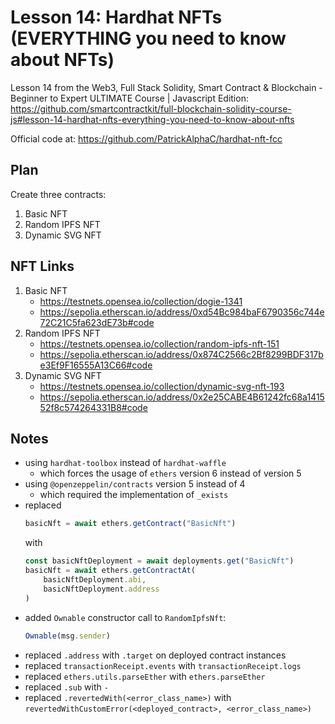 # Lesson 14: Hardhat NFTs (EVERYTHING you need to know about NFTs)

Lesson 14 from the Web3, Full Stack Solidity, Smart Contract & Blockchain - Beginner to Expert ULTIMATE
Course | Javascript Edition:
https://github.com/smartcontractkit/full-blockchain-solidity-course-js#lesson-14-hardhat-nfts-everything-you-need-to-know-about-nfts

Official code at:
https://github.com/PatrickAlphaC/hardhat-nft-fcc

## Plan

Create three contracts:

1. Basic NFT
2. Random IPFS NFT
3. Dynamic SVG NFT

## NFT Links

1. Basic NFT
   - https://testnets.opensea.io/collection/dogie-1341
   - https://sepolia.etherscan.io/address/0xd54Bc984baF6790356c744e72C21C5fa623dE73b#code
2. Random IPFS NFT
   - https://testnets.opensea.io/collection/random-ipfs-nft-151
   - https://sepolia.etherscan.io/address/0x874C2566c2Bf8299BDF317be3Ef9F16555A13C66#code
3. Dynamic SVG NFT
   - https://testnets.opensea.io/collection/dynamic-svg-nft-193
   - https://sepolia.etherscan.io/address/0x2e25CABE4B61242fc68a141552f8c574264331B8#code

## Notes

* using `hardhat-toolbox` instead of `hardhat-waffle`
  * which forces the usage of `ethers` version 6 instead of version 5 
* using `@openzeppelin/contracts` version 5 instead of 4
  * which required the implementation of `_exists`
* replaced
    ```javascript
    basicNft = await ethers.getContract("BasicNft")
    ```
  with
    ```javascript
    const basicNftDeployment = await deployments.get("BasicNft")
    basicNft = await ethers.getContractAt(
        basicNftDeployment.abi,
        basicNftDeployment.address
    )
    ```
* added `Ownable` constructor call to `RandomIpfsNft`:
    ```javascript
    Ownable(msg.sender)
    ```
* replaced `.address` with `.target` on deployed contract instances
* replaced `transactionReceipt.events` with `transactionReceipt.logs`
* replaced `ethers.utils.parseEther` with `ethers.parseEther`
* replaced `.sub` with `-`
* replaced `.revertedWith(<error_class_name>)` with `revertedWithCustomError(<deployed_contract>, <error_class_name>)`
